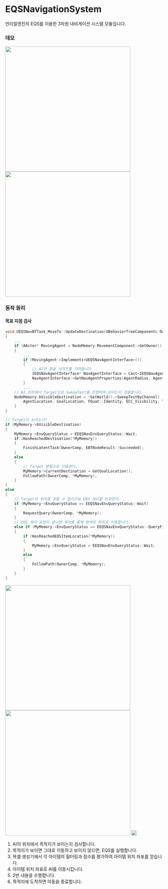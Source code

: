 # EQSNavigationSystem

언리얼엔진의 EQS를 이용한 3차원 내비게이션 시스템 모듈입니다.

### 데모
<img src="https://github.com/ludensor/EQSNavigationSystem/assets/76856672/1ccd34ba-6203-4256-94eb-b5fc11236c07.gif" width="400" height="400"/>
<img src="https://github.com/ludensor/EQSNavigationSystem/assets/76856672/6bd92a9e-764c-429f-bc06-32c0dc9b95b8.gif" width="400" height="400"/>

### 동작 원리
#### 목표 지점 검사
```cpp
void UEQSNavBTTask_MoveTo::UpdateDestination(UBehaviorTreeComponent& OwnerComp, FEQSNavBTMoveToTaskMemory& NodeMemory)
{
    ...
    if (AActor* MovingAgent = NodeMemory.MovementComponent->GetOwner())
    {
        ...
        if (MovingAgent->Implements<UEQSNavAgentInterface>())
        {
            // AI의 캡슐 사이즈를 가져옵니다.
            IEQSNavAgentInterface* NavAgentInterface = Cast<IEQSNavAgentInterface>(MovingAgent);
            NavAgentInterface->GetNavAgentProperties(AgentRadius, AgentHalfHeight);
        }
        ...
	// AI 위치에서 Target으로 SweepTest를 진행하여 보이는지 검출합니다.
	NodeMemory.bVisibleDestination = !GetWorld()->SweepTestByChannel(
		AgentLocation, GoalLocation, FQuat::Identity, ECC_Visibility, TraceShape, TraceParams);
    }
}
```
```cpp
// Target이 보이는가?
if (MyMemory->bVisibleDestination)
{
    MyMemory->EnvQueryStatus = EEQSNavEnvQueryStatus::Wait;
    if (HasReachedDestination(*MyMemory))
    {
        FinishLatentTask(OwnerComp, EBTNodeResult::Succeeded);
    }
    else
    {
        // Target 방향으로 이동한다.
        MyMemory->CurrentDestination = GetGoalLocation();
        FollowPath(OwnerComp, *MyMemory);
    }
}
else
{
    // Target의 위치를 찾을 수 없으므로 EQS 쿼리를 요청한다.
    if (MyMemory->EnvQueryStatus == EEQSNavEnvQueryStatus::Wait)
    {
        RequestQuery(OwnerComp, *MyMemory);
    }
    // EQS 쿼리 요청이 끝나면 쿼리를 통해 탐색된 위치로 이동합니다.
    else if (MyMemory->EnvQueryStatus == EEQSNavEnvQueryStatus::QueryFinished)
    {
        if (HasReachedEQSItemLocation(*MyMemory))
        {
            MyMemory->EnvQueryStatus = EEQSNavEnvQueryStatus::Wait;
        }
        else
        {
            FollowPath(OwnerComp, *MyMemory);
        }
    }
}
```

<img src="https://github.com/ludensor/EQSNavigationSystem/assets/76856672/91de494f-6db0-432d-a257-b9eec57884d1.png" width="400" height="400"/>
<img src="https://github.com/ludensor/EQSNavigationSystem/assets/76856672/a8fb8822-40f8-481c-8b46-ea03d41232fb.png" width="400" height="400"/>
<img src="https://github.com/ludensor/EQSNavigationSystem/assets/76856672/fafc1c4a-3454-40ef-a895-fffafb3174a2.png"/>

1. AI의 위치에서 목적지가 보이는지 검사합니다.
2. 목적지가 보이면 그대로 이동하고 보이지 않으면, EQS를 실행합니다.
3. 복셀 생성기에서 각 아이템의 필터링과 점수를 평가하여 아이템 위치 좌표를 얻습니다.
4. 아이템 위치 좌표로 AI를 이동시킵니다.
5. 2번 내용을 수행합니다.
6. 목적지에 도착하면 이동을 종료합니다.

